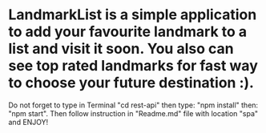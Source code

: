 # LandmarkList  is a simple application to add your favourite landmark to a list and visit it soon.  You also can see top rated landmarks for fast way to choose your future destination :).
Do not forget to type in Terminal "cd rest-api" then type: "npm install"  then: "npm start".
Then follow instruction in "Readme.md" file with location "spa" and ENJOY!
